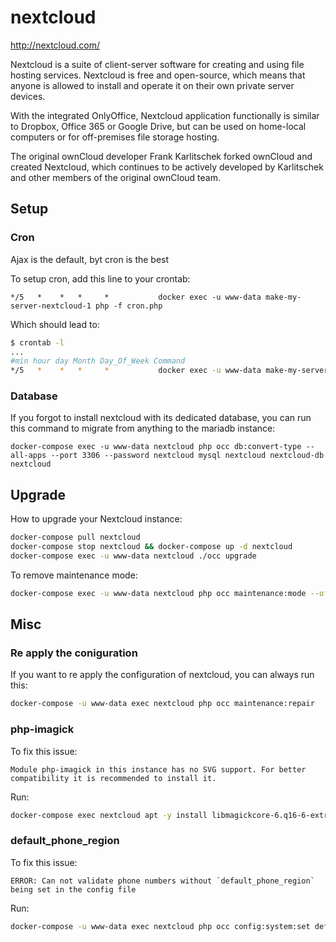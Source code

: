 # nextcloud

http://nextcloud.com/

Nextcloud is a suite of client-server software for creating and using file
hosting services. Nextcloud is free and open-source, which means that anyone is
allowed to install and operate it on their own private server devices.

With the integrated OnlyOffice, Nextcloud application functionally is similar
to Dropbox, Office 365 or Google Drive, but can be used on home-local computers
or for off-premises file storage hosting.

The original ownCloud developer Frank Karlitschek forked ownCloud and created
Nextcloud, which continues to be actively developed by Karlitschek and other
members of the original ownCloud team.

## Setup

### Cron

Ajax is the default, byt cron is the best

To setup cron, add this line to your crontab:
```
*/5   *    *   *     *           docker exec -u www-data make-my-server-nextcloud-1 php -f cron.php
```

Which should lead to:
```bash
$ crontab -l
...
#min hour day Month Day_Of_Week Command
*/5   *    *   *     *           docker exec -u www-data make-my-server-nextcloud-1 php -f cron.php
```

### Database

If you forgot to install nextcloud with its dedicated database, you can run this command to migrate from anything to the mariadb instance:
```
docker-compose exec -u www-data nextcloud php occ db:convert-type --all-apps --port 3306 --password nextcloud mysql nextcloud nextcloud-db nextcloud
```

## Upgrade
How to upgrade your Nextcloud instance:
```bash
docker-compose pull nextcloud
docker-compose stop nextcloud && docker-compose up -d nextcloud
docker-compose exec -u www-data nextcloud ./occ upgrade
```

To remove maintenance mode:
```bash
docker-compose exec -u www-data nextcloud php occ maintenance:mode --off
```

## Misc

### Re apply the coniguration

If you want to re apply the configuration of nextcloud, you can always run this:
```bash
docker-compose -u www-data exec nextcloud php occ maintenance:repair
```

### php-imagick

To fix this issue:
```
Module php-imagick in this instance has no SVG support. For better compatibility it is recommended to install it.
```

Run:

```bash
docker-compose exec nextcloud apt -y install libmagickcore-6.q16-6-extra
```

### default_phone_region

To fix this issue:
```
ERROR: Can not validate phone numbers without `default_phone_region` being set in the config file
```

Run:

```bash
docker-compose -u www-data exec nextcloud php occ config:system:set default_phone_region --type string --value="FR"
```
